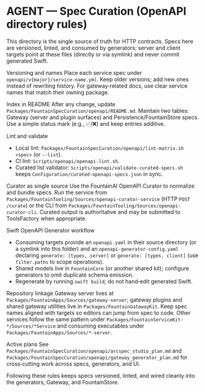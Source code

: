 # AGENT — Spec Curation (OpenAPI directory rules)

This directory is the single source of truth for HTTP contracts. Specs here are versioned, linted, and consumed by generators; server and client targets point at these files (directly or via symlink) and never commit generated Swift.

Versioning and names
Place each service spec under `openapi/v{major}/service-name.yml`. Keep older versions; add new ones instead of rewriting history. For gateway‑related docs, use clear service names that match their owning package.

Index in README
After any change, update `Packages/FountainSpecCuration/openapi/README.md`. Maintain two tables: Gateway (server and plugin surfaces) and Persistence/FountainStore specs. Use a simple status mark (e.g., ✅/❌) and keep entries additive.

Lint and validate
- Local lint: `Packages/FountainSpecCuration/openapi/lint-matrix.sh <spec>` (or `--list`).
- CI lint: `Scripts/openapi/openapi-lint.sh`.
- Curated list validator: `Scripts/openapi/validate-curated-specs.sh` keeps `Configuration/curated-openapi-specs.json` in sync.

Curator as single source
Use the FountainAI OpenAPI Curator to normalize and bundle specs. Run the service from `Packages/FountainTooling/Sources/openapi-curator-service` (HTTP `POST /curate`) or the CLI from `Packages/FountainTooling/Sources/openapi-curator-cli`. Curated output is authoritative and may be submitted to ToolsFactory when appropriate.

Swift OpenAPI Generator workflow
- Consuming targets provide an `openapi.yaml` in their source directory (or a symlink into this folder) and an `openapi-generator-config.yaml` declaring `generate: [types, server]` or `generate: [types, client]` (use `filter.paths` to scope operations).
- Shared models live in `FountainCore` (or another shared kit); configure generators to omit duplicate schema emission.
- Regenerate by running `swift build`; do not hand‑edit generated Swift.

Repository linkage
Gateway server lives at `Packages/FountainApps/Sources/gateway-server`; gateway plugins and shared gateway utilities live in `Packages/FountainGatewayKit`. Keep spec names aligned with targets so editors can jump from spec to code. Other services follow the same pattern under `Packages/FountainServiceKit-*/Sources/*Service` and consuming executables under `Packages/FountainApps/Sources/*-server`.

Active plans
See `Packages/FountainSpecCuration/openapi/arcspec_studio_plan.md` and `Packages/FountainSpecCuration/openapi/gateway_generator_plan.md` for cross‑cutting work across specs, generators, and UI.

Following these rules keeps specs versioned, linted, and wired cleanly into the generators, Gateway, and FountainStore.
